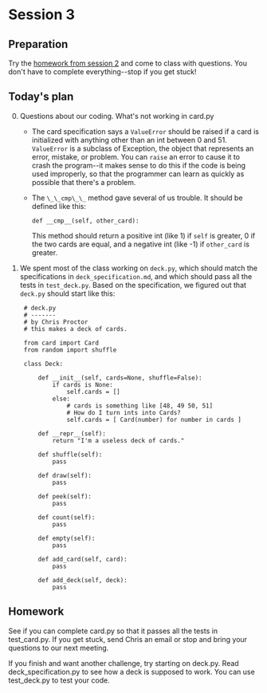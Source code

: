 Session 3
=========

Preparation
-----------

Try the [homework from session 2](https://github.com/cproctor/summer_course/tree/master/curriculum/session_2) and come to class with questions. You don't have to complete everything--stop if you get stuck!

Today's plan
------------

0. Questions about our coding. What's not working in card.py

    - The card specification says a `ValueError` should be raised if a card
      is initialized with anything other than an int between 0 and 51. 
      `ValueError` is a subclass of Exception, the object that represents an 
      error, mistake, or problem. You can `raise` an error to cause it to crash
      the program--it makes sense to do this if the code is being used improperly,
      so that the programmer can learn as quickly as possible that there's a 
      problem.

    - The `\_\_cmp\_\_` method gave several of us trouble. It should be defined 
      like this:
 
          def __cmp__(self, other_card):
         
      This method should return a positive int (like 1) if `self` is greater, 0 if
      the two cards are equal, and a negative int (like -1) if `other_card` is 
      greater.

1. We spent most of the class working on `deck.py`, which should match the
   specifications in `deck_specification.md`, and which should pass all the
   tests in `test_deck.py`. Based on the specification, we figured out that
   `deck.py` should start like this:

        
        # deck.py
        # -------
        # by Chris Proctor
        # this makes a deck of cards.
        
        from card import Card
        from random import shuffle
        
        class Deck:
        
            def __init__(self, cards=None, shuffle=False):
                if cards is None:
                    self.cards = []
                else:
                    # cards is something like [48, 49 50, 51]
                    # How do I turn ints into Cards?
                    self.cards = [ Card(number) for number in cards ]
        
            def __repr__(self):
                return "I'm a useless deck of cards."
        
            def shuffle(self):
                pass
        
            def draw(self):
                pass
        
            def peek(self):
                pass
        
            def count(self):
                pass
        
            def empty(self):
                pass
        
            def add_card(self, card):
                pass
        
            def add_deck(self, deck):
                pass
        
Homework
--------

See if you can complete card.py so that it passes all the tests in 
test\_card.py. If you get stuck, send Chris an email or stop and 
bring your questions to our next meeting. 

If you finish and want another challenge, try starting on deck.py. 
Read deck\_specification.py to see how a deck is supposed to work. 
You can use test\_deck.py to test your code.
